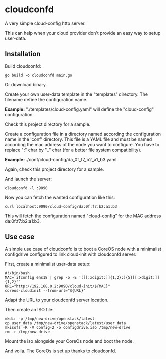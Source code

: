 cloudconfd
==========

A very simple cloud-config http server.

This can help when your cloud provider don't provide an easy way to setup user-data.

Installation
------------

Build cloudconfd:

    go build -o cloudconfd main.go

Or download binary.

Create your own user-data template in the "templates" directory. The filename define the configuration name.

**Example:** "./templates/cloud-config.yaml" will define the "cloud-config" configuration. 

Check this project directory for a sample.

Create a configuration file in a directory named according the configuration name in the 'conf' directory. This file is a YAML file and must be named according the mac address of the node you want to configure. You have to replace ":" char by "_" char (for a better file system compatibility).

**Example:** ./conf/cloud-config/da_0f_f7_b2_a1_b3.yaml

Again, check this project directory for a sample.

And launch the server:

    cloudconfd -l :9090

Now you can fetch the wanted configuration like this:

    curl localhost:9090/cloud-config/da:0f:f7:b2:a1:b3

This will fetch the configuration named "cloud-config" for the MAC address da:0f:f7:b2:a1:b3.

Use case
--------

A simple use case of cloudconfd is to boot a CoreOS node with a minimalist configdrive configured to link cloud-init with cloudconfd server.

First, create a minimalist user-data setup:

    #!/bin/bash
    MAC=`ifconfig ens18 | grep -o -E '([[:xdigit:]]{1,2}:){5}[[:xdigit:]]{1,2}'`
    URL="http://192.168.0.2:9090/cloud-init/${MAC}"
    coreos-cloudinit --from-url="${URL}"

Adapt the URL to your cloudconfd server location.

Then create an ISO file:

    mkdir -p /tmp/new-drive/openstack/latest
    cp user_data /tmp/new-drive/openstack/latest/user_data
    mkisofs -R -V config-2 -o configdrive.iso /tmp/new-drive
    rm -r /tmp/new-drive

Mount the iso alongside your CoreOs node and boot the node.

And voila. The CoreOs is set up thanks to cloudconfd.
